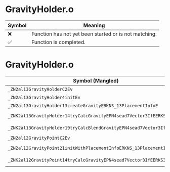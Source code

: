 # GravityHolder.o
| Symbol | Meaning 
| ------------- | ------------- 
| :x: | Function has not yet been started or is not matching. 
| :white_check_mark: | Function is completed. 


# GravityHolder.o
| Symbol (Mangled) | Symbol (Demangled) | Decompiled? |
| ------------- |  ------------- | ------------- |
| `_ZN2al13GravityHolderC2Ev` | `al::GravityHolder::GravityHolder(void)` | :white_check_mark: |
| `_ZN2al13GravityHolder4initEv` | `al::GravityHolder::init(void)` | :white_check_mark: |
| `_ZN2al13GravityHolder13createGravityERKNS_13PlacementInfoE` | `al::GravityHolder::createGravity(al::PlacementInfo const&)` | :white_check_mark: |
| `_ZNK2al13GravityHolder14tryCalcGravityEPN4sead7Vector3IfEERKS3_` | `al::GravityHolder::tryCalcGravity(sead::Vector3<float> *,sead::Vector3<float> const&)const` | :white_check_mark: |
| `_ZNK2al13GravityHolder19tryCalcBlendGravityEPN4sead7Vector3IfEERKS3_` | `al::GravityHolder::tryCalcBlendGravity(sead::Vector3<float> *,sead::Vector3<float> const&)const` | :white_check_mark: |
| `_ZN2al12GravityPointC2Ev` | `al::GravityPoint::GravityPoint(void)` | :white_check_mark: |
| `_ZN2al12GravityPoint21initWithPlacementInfoERKNS_13PlacementInfoE` | `al::GravityPoint::initWithPlacementInfo(al::PlacementInfo const&)` | :white_check_mark: |
| `_ZNK2al12GravityPoint14tryCalcGravityEPN4sead7Vector3IfEERKS3_` | `al::GravityPoint::tryCalcGravity(sead::Vector3<float> *,sead::Vector3<float> const&)const` | :white_check_mark: |
